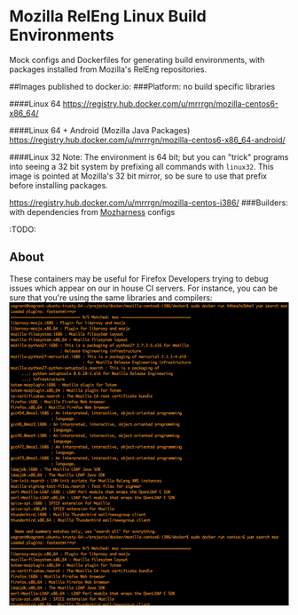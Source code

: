 Mozilla RelEng Linux Build Environments
=======================================

Mock configs and Dockerfiles for generating build environments, with packages installed from Mozilla's RelEng repositories.

##Images published to docker.io:
###Platform: no build specific libraries

####Linux 64
https://registry.hub.docker.com/u/mrrrgn/mozilla-centos6-x86_64/

####Linux 64 + Android (Mozilla Java Packages)
https://registry.hub.docker.com/u/mrrrgn/mozilla-centos6-x86_64-android/

####Linux 32
Note: The environment is 64 bit; but you can "trick" programs into seeing a 32 bit system by prefixing all commands with `linux32`. This image is pointed at Mozilla's 32 bit mirror, so be sure to use that prefix before installing packages.

https://registry.hub.docker.com/u/mrrrgn/mozilla-centos-i386/
###Builders: with dependencies from <a href="https://github.com/mozilla/build-mozharness">Mozharness</a> configs

:TODO:

## About
These containers may be useful for Firefox Developers trying to debug issues which appear on our in house CI servers. For instance, you can be sure that you're using the same libraries and compilers:
<img src="yum.png"></img>
